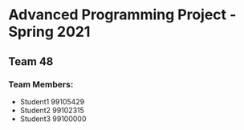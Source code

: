 # Advanced Programming Project - Spring 2021
## Team 48

### Team Members:
- Student1 99105429
- Student2 99102315
- Student3 99100000
